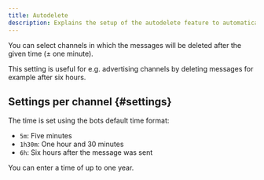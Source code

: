 ```yaml
---
title: Autodelete
description: Explains the setup of the autodelete feature to automatically delete messages after a set time.
---
```


You can select channels in which the messages will be deleted after the given time (± one minute).

This setting is useful for e.g. advertising channels by deleting messages for example after six hours.

## Settings per channel {#settings}

The time is set using the bots default time format:
- `5m`: Five minutes
- `1h30m`: One hour and 30 minutes
- `6h`: Six hours after the message was sent

You can enter a time of up to one year.
